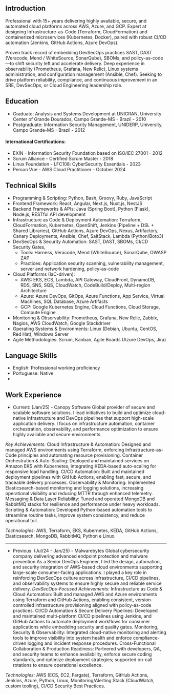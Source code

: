 ## Introduction

Professional with 15+ years delivering highly available, secure, and automated cloud platforms across AWS, Azure, and GCP. Expert at designing Infrastructure-as-Code (Terraform, CloudFormation) and containerized microservices (Kubernetes, Docker), paired with robust CI/CD automation (Jenkins, GitHub Actions, Azure DevOps). 

Proven track record of embedding DevSecOps practices SAST, DAST (Veracode, Mend / WhiteSource, SonarQube), SBOMs, and policy-as-code—to shift security left and accelerate delivery. 
Deep experience in observability (Prometheus, Grafana, New Relic), Linux systems administration, and configuration management (Ansible, Chef). Seeking to drive platform reliability, compliance, and continuous improvement in an SRE, DevSecOps, or Cloud Engineering leadership role.


## Education
- Graduate: Analysis and Systems Development at UNIGRAN, University Center of Grande Dourados, Campo Grande-MS - Brazil - 2010
- Postgraduate: Information Security Management, UNIDERP, University, Campo Grande-MS - Brazil - 2012
  
#### International Certifications: 
- EXIN - Information Security Foundation based on ISO/IEC 27001 - 2012
- Scrum Alliance - Certified Scrum Master - 2018
- Linux Foundation - LFC108: CyberSecurity Essentials - 2023 
- Person Vue - AWS Cloud Practitioner - October 2024

## Technical Skills
- Programming & Scripting: Python, Bash, Groovy, Ruby, JavaScript
- Frontend Framework: React, Angular, Next.js, Nuxt.js, NestJS
- Backend Frameworks & APIs: Java (Spring Boot), Python (Flask), Node.js, RESTful API development
- Infrastructure as Code & Deployment Automation: Terraform, CloudFormation, Kubernetes, OpenShift, Jenkins (Pipeline + DSL + Shared Libraries), GitHub Actions, Azure DevOps, Nexus, Artifactory, Canary Deployments, Ansible, Chef, SaltStack, Lambda (Python/Boto3)
- DevSecOps & Security Automation: SAST, DAST, SBOMs, CI/CD Security Gates,
  - Tools: Harness, Veracode, Mend (WhiteSource), SonarQube, OWASP ZAP
  - Practices: Application security scanning, vulnerability management, server and network hardening, policy-as-code
- Cloud Platforms (IaC-driven):
  - AWS: EKS, ECS, Lambda, API Gateway, CloudFront, DynamoDB, RDS, SNS, SQS, CloudWatch, CodeBuild/Deploy, Multi-region Architecture
  - Azure: Azure DevOps, GitOps, Azure Functions, App Service, Virtual Machines, SQL Database, Azure Artifacts
  - GCP: Google Kubernetes Engine, Cloud Functions, Cloud Storage, Compute Engine
- Monitoring & Observability: Prometheus, Grafana, New Relic, Zabbix, Nagios, AWS CloudWatch, Google Stackdriver
- Operating Systems & Environments: Linux (Debian, Ubuntu, CentOS, Red Hat), Windows Server
- Agile Methodologies: Scrum, Kanban, Agile Boards (Azure DevOps, Jira)

## Language Skills
- English: Professional working proficiency
- Portuguese: Native
- 
## Work Experience
- Current: (Jan/25) - Canopy Software Global provider of secure and scalable software solutions. I lead initiatives to build and optimize cloud-native infrastructure and DevOps pipelines that support high-scale application delivery. I focus on infrastructure automation, container orchestration, observability, and performance optimization to ensure highly available and secure environments.

*Key Achievements:*
Cloud Infrastructure & Automation: Designed and managed AWS environments using Terraform, enforcing Infrastructure-as-Code principles and automating resource provisioning.
Container Orchestration & Auto-Scaling: Deployed and maintained services on Amazon EKS with Kubernetes, integrating KEDA-based auto-scaling for responsive load handling.
CI/CD Automation: Built and maintained deployment pipelines with GitHub Actions, enabling fast, secure, and traceable delivery processes.
Observability & Monitoring: Implemented Elasticsearch-based monitoring and logging solutions, increasing operational visibility and reducing MTTR through enhanced telemetry.
Messaging & Data Layer Reliability: Tuned and operated MongoDB and RabbitMQ stacks for resilience and performance under heavy workloads.
Scripting & Automation: Developed Python-based automation tools to streamline routine tasks, improve system consistency, and reduce operational toil.

*Technologies:*
AWS, Terraform, EKS, Kubernetes, KEDA, GitHub Actions, Elasticsearch, MongoDB, RabbitMQ, Python e Linux.

---

- Previous: (Jul/24 - Jan/25) - Malwarebytes Global cybersecurity company delivering advanced endpoint protection and malware prevention As a Senior DevOps Engineer, I led the design, automation, and security integration of AWS-based cloud environments supporting large-scale consumer-facing applications. I played a key role in reinforcing DevSecOps culture across infrastructure, CI/CD pipelines, and observability systems to ensure highly secure and reliable service delivery.
*DevSecOps-Focused Achievements:*
Infrastructure as Code & Cloud Automation: Built and managed AWS and Azure environments using Terraform and GitHub Actions, enabling consistent, version-controlled infrastructure provisioning aligned with policy-as-code practices.
CI/CD Automation & Secure Delivery Pipelines: Developed and maintained multi-platform CI/CD pipelines using Jenkins, and GitHub Actions to automate deployment workflows for consumer applications while embedding security and quality gates.
Monitoring, Security & Observability: Integrated cloud-native monitoring and alerting tools to improve visibility into system health and enforce compliance-driven logging and incident response procedures.
Cross-Functional Collaboration & Production Readiness: Partnered with developers, QA, and security teams to enhance availability, enforce secure coding standards, and optimize deployment strategies; supported on-call rotations to ensure operational excellence.

*Technologies:*
AWS (ECS, EC2, Fargate), Terraform, GitHub Actions, Jenkins, Azure, Python, Linux, Monitoring/Alerting Stack (CloudWatch, custom tooling), CI/CD Security Best Practices.


